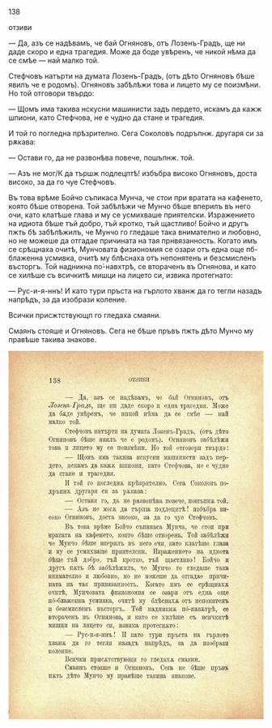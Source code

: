 ﻿138

отзиви

— Да, азъ се надѣвамъ, че бай Огняновъ, отъ Лозенъ-Градъ, ще ни даде скоро и една трагедия. Може да боде увѣренъ, че никой нѣма да се смѣе — най малко той.

Стефчовъ натърти на думата Лозенъ-Градъ, (отъ дѣто Огняновъ бѣше явилъ че е родомъ). Огняновъ забѣлѣжи това и лицето му се поизмѣни. Но той отговори твърдо:

— Щомъ има такива нскусни машинисти задъ пердето, искамъ да кажж шпиони, като Стефчова, не е чудно да стане и трагедия.

И той го погледна прѣзрително. Сега Соколовъ подръпнж. другаря си за рѫкава:

— Остави го, да не развонѣва повече, пошъпнж. той.

— Азъ не мог/К да тършж подлецптѣ! избъбра високо Огняновъ, доста високо, за да го чуе Стефчовъ.

Въ това врѣме Бойчо съпикаса Мунча, че стои при вратата на кафенето, която бѣше отворена. Той забѣлѣжи че Мунчо бѣше вперилъ въ него очи, като клатѣше глава и му се усмихваше приятелски. Изражението на идиота бѣше тъй добро, тъй кротко, тъй щастливо! Бойчо и другъ пжть бѣ забѣлѣжилъ, че Мунчо го гледаше така внимателно и любовно, но не можеше да отгадае причината на тая прнвязанность. Когато имъ се срѣщнаха очитѣ, Мунчовата физиономия се озари отъ една още пб-блаженна усмивка, очитѣ му блѣснаха отъ непонятенъ и безсмисленъ въсторгъ. Той надникна по́-навхтрѣ, се втораченъ въ Огнянова, и като се хилѣше съ всичкитѣ мишци на лицето си, извика протегнато:

— Рус-и-я-ннъ! И като тури пръста на гърлото хванж да го тегли назадъ напрѣдъ, за да изобрази коление.

Всички присжтствующп го гледаха смаяни.

Смаянъ стояше и Огняновъ. Сега не бѣше пръвъ пжть дѣто Мунчо му правѣше такива знакове.

![original](../images/157.jpg)

